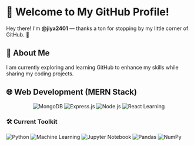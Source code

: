 #  👋 Welcome to My GitHub Profile! 

Hey there! I'm **@jiya2401** — thanks a ton for stopping by my little corner of GitHub. 🚀 

## 🌱 About Me
I am currently exploring and learning GitHub to enhance my skills while sharing my coding projects. 

## 🌐 Web Development (MERN Stack)

<p align="center">
  <img src="https://img.shields.io/badge/MongoDB-47A248?style=for-the-badge&logo=mongodb&logoColor=white" alt="MongoDB"/>
  <img src="https://img.shields.io/badge/Express.js-000000?style=for-the-badge&logo=express&logoColor=white" alt="Express.js"/>
  <img src="https://img.shields.io/badge/Node.js-339933?style=for-the-badge&logo=node.js&logoColor=white" alt="Node.js"/>
  <img src="https://img.shields.io/badge/React-Learning-808080?style=for-the-badge&logo=react&logoColor=white" alt="React Learning"/>
</p>

### 🛠️ Current Toolkit
  ![Python](https://img.shields.io/badge/Python-3776AB?style=for-the-badge&logo=python&logoColor=white)
  ![Machine Learning](https://img.shields.io/badge/Machine%20Learning-FFD43B?style=for-the-badge&logo=scikit-learn&logoColor=black)
  ![Jupyter Notebook](https://img.shields.io/badge/Jupyter-FA0F00?style=for-the-badge&logo=jupyter&logoColor=white)
  ![Pandas](https://img.shields.io/badge/Pandas-150458?style=for-the-badge&logo=pandas&logoColor=white)
  ![NumPy](https://img.shields.io/badge/NumPy-013243?style=for-the-badge&logo=numpy&logoColor=white)

